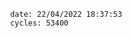 

                date: 22/04/2022 18:37:53
                cycles: 53400

                         